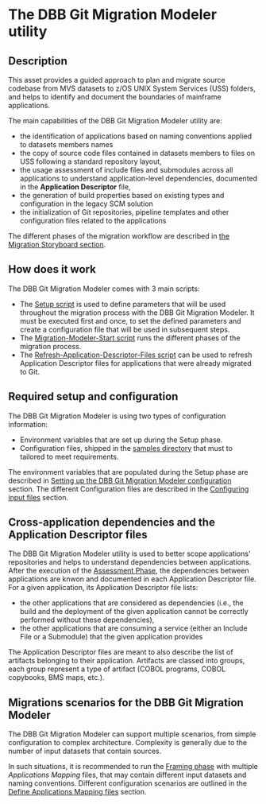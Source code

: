 # The DBB Git Migration Modeler utility

## Description

This asset provides a guided approach to plan and migrate source codebase from MVS datasets to z/OS UNIX System Services (USS) folders, and helps to identify and document the boundaries of mainframe applications.

The main capabilities of the DBB Git Migration Modeler utility are:
* the identification of applications based on naming conventions applied to datasets members names
* the copy of source code files contained in datasets members to files on USS following a standard repository layout,
* the usage assessment of include files and submodules across all applications to understand application-level dependencies, documented in the **Application Descriptor** file,
* the generation of build properties based on existing types and configuration in the legacy SCM solution
* the initialization of Git repositories, pipeline templates and other configuration files related to the applications

The different phases of the migration workflow are described in [the Migration Storyboard section](docs/01-Storyboard.md#migration-storyboard).

## How does it work

The DBB Git Migration Modeler comes with 3 main scripts:

* The [Setup script](./Setup.sh) is used to define parameters that will be used throughout the migration process with the DBB Git Migration Modeler. It must be executed first and once, to set the defined parameters and create a configuration file that will be used in subsequent steps.
* The [Migration-Modeler-Start script](./src/scripts/Migration-Modeler-Start.sh) runs the different phases of the migration process.
* The [Refresh-Application-Descriptor-Files script](./src/scripts/Refresh-Application-Descriptor-Files.sh) can be used to refresh Application Descriptor files for applications that were already migrated to Git.

## Required setup and configuration

The DBB Git Migration Modeler is using two types of configuration information:
* Environment variables that are set up during the Setup phase.
* Configuration files, shipped in the [samples directory](./samples/) that must to tailored to meet requirements.

The environment variables that are populated during the Setup phase are described in [Setting up the DBB Git Migration Modeler configuration](docs/02-Setup.md#setting-up-the-dbb-git-migration-modeler-configuration) section.
The different Configuration files are described in the [Configuring input files](docs/03-Configuration.md#configuring-the-migration-modeler-input-files) section.


## Cross-application dependencies and the Application Descriptor files

The DBB Git Migration Modeler utility is used to better scope applications' repositories and helps to understand dependencies between applications.
After the execution of the [Assessment Phase](docs/01-Storyboard.md#the-assessment-phase), the dependencies between applications are knwon and documented in each Application Descriptor file. For a given application, its Application Descriptor file lists:
* the other applications that are considered as dependencies (i.e., the build and the deployment of the given application cannot be correctly performed without these dependencies),
* the other applications that are consuming a service (either an Include File or a Submodule) that the given application provides

The Application Descriptor files are meant to also describe the list of artifacts belonging to their application. Artifacts are classed into groups, each group represent a type of artifact (COBOL programs, COBOL copybooks, BMS maps, etc.).

## Migrations scenarios for the DBB Git Migration Modeler

The DBB Git Migration Modeler can support multiple scenarios, from simple configuration to complex architecture. Complexity is generally due to the number of input datasets that contain sources.

In such situations, it is recommended to run the [Framing phase](docs/01-Storyboard.md#the-framing-phase) with multiple *Applications Mapping* files, that may contain different input datasets and naming conventions. Different configuration scenarios are outlined in the [Define Applications Mapping files](docs/AdvancedInformation.md#define-applications-mapping-files) section.